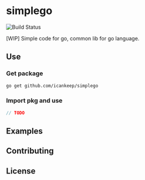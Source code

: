 # simplego
![Build Status](https://github.com/icankeep/simplego/actions/workflows/main.yml/badge.svg)

[WIP] Simple code for go, common lib for go language.

## Use

### Get package
```bash
go get github.com/icankeep/simplego
```

### Import pkg and use
```go
// TODO
```

## Examples

## Contributing

## License